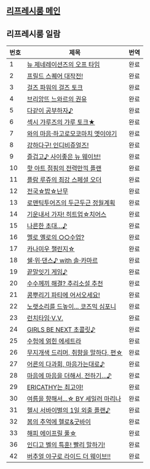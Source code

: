 ## [리프레시룸 메인](https://l4disk.github.io/refresh_room)

## 리프레시룸 일람
|번호|제목|번역|
|--|--|--|
|1|[뉴 제네레이션즈의 오프 타임](https://l4disk.github.io/refresh_room/detail/1/)|완료|
|2|[프릴드 스퀘어 대작전!](https://l4disk.github.io/refresh_room/detail/2/)|완료|
|3|[걸즈 파워의 걸즈 토크](https://l4disk.github.io/refresh_room/detail/3/)|완료|
|4|[브리앙뜨 느와르의 권유](https://l4disk.github.io/refresh_room/detail/4/)|완료|
|5|[다같이 공부하자♪](https://l4disk.github.io/refresh_room/detail/5/)|완료|
|6|[섹시 갸루즈의 갸루 토크★](https://l4disk.github.io/refresh_room/detail/6/)|완료|
|7|[와의 마음·하고로모코마치 옛이야기](https://l4disk.github.io/refresh_room/detail/7/)|완료|
|8|[강하다구! 인디비쥬얼즈!](https://l4disk.github.io/refresh_room/detail/8/)|완료|
|9|[즐겁고♪ 사이좋은 뉴 웨이브!](https://l4disk.github.io/refresh_room/detail/9/)|완료|
|10|[핫 아트 점핑의 전력만끽 플랜](https://l4disk.github.io/refresh_room/detail/10/)|완료|
|11|[플람 루쥬의 최강 스페셜 오더](https://l4disk.github.io/refresh_room/detail/11)|완료|
|12|[전국☆밥☆난무](https://l4disk.github.io/refresh_room/detail/12/)|완료|
|13|[로맨틱투어즈의 두근두근 정월계획](https://l4disk.github.io/refresh_room/detail/13/)|완료|
|14|[기운내서 가자! 히트업☆치어스](https://l4disk.github.io/refresh_room/detail/14/)|완료|
|15|[나른한 초대…♪](https://l4disk.github.io/refresh_room/detail/15/)|완료|
|16|[멜로 옐로의 ○○수업?](https://l4disk.github.io/refresh_room/detail/16/)|완료|
|17|[카나미우 챌린지☆](https://l4disk.github.io/refresh_room/detail/17/)|완료|
|18|[쉘·위·댄스♪ with 솔·카마르](https://l4disk.github.io/refresh_room/detail/18/)|완료|
|19|[끝말잇기 게임♪](https://l4disk.github.io/refresh_room/detail/19/)|완료|
|20|[수수께끼 해결? 추리소설 추천](https://l4disk.github.io/refresh_room/detail/20/)|완료|
|21|[콩뿌리기 파티에 어서오세요!](https://l4disk.github.io/refresh_room/detail/21/)|완료|
|22|[노랫소리를 드높이... 코즈믹 심포니](https://l4disk.github.io/refresh_room/detail/22/)|완료|
|23|[런치타임·V.V.](https://l4disk.github.io/refresh_room/detail/23/)|완료|
|24|[GIRLS BE NEXT 초콜릿♪](https://l4disk.github.io/refresh_room/detail/24/)|완료|
|25|[수험에 얽힌 에세트라](https://l4disk.github.io/refresh_room/detail/25/)|완료|
|26|[무지개색 드리머, 취향을 말하다, 편☆](https://l4disk.github.io/refresh_room/detail/26/)|완료|
|27|[어른의 다과회, 마음가는대로♪](https://l4disk.github.io/refresh_room/detail/27/)|완료|
|28|[마음에 마음을 더해서, 전하기…♪](https://l4disk.github.io/refresh_room/detail/28/)|완료|
|29|[ERICATHY는 최고야!](https://l4disk.github.io/refresh_room/detail/29/)|완료|
|30|[여름을 향해서...☆ BY 세일러 마리나](https://l4disk.github.io/refresh_room/detail/30/)|완료|
|31|[헬시 서바이벌의 1일 외출 플랜♪](https://l4disk.github.io/refresh_room/detail/31/)|완료|
|32|[봄의 추억에 헬로&굿바이](https://l4disk.github.io/refresh_room/detail/32/)|완료|
|33|[해피 에이프릴 풀☆](https://l4disk.github.io/refresh_room/detail/33/)|완료|
|36|[인디고 벨의 특훈! 빨리 말하기!](https://l4disk.github.io/refresh_room/detail/36/)|완료|
|42|[버추얼 야구로 라이드 더 웨이브!!](https://l4disk.github.io/refresh_room/detail/42/)|완료|
